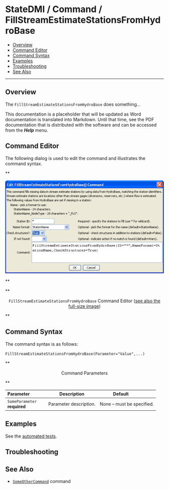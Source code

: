 # StateDMI / Command / FillStreamEstimateStationsFromHydroBase #

* [Overview](#overview)
* [Command Editor](#command-editor)
* [Command Syntax](#command-syntax)
* [Examples](#examples)
* [Troubleshooting](#troubleshooting)
* [See Also](#see-also)

-------------------------

## Overview ##

The `FillStreamEstimateStationsFromHydroBase` does something...

This documentation is a placeholder that will be updated as Word documentation is translated into Markdown.
Until that time, see the PDF documentation that is distributed with the software and can be accessed
from the ***Help*** menu.

## Command Editor ##

The following dialog is used to edit the command and illustrates the command syntax.

**<p style="text-align: center;">
![FillStreamEstimateStationsFromHydroBase](FillStreamEstimateStationsFromHydroBase.png)
</p>**

**<p style="text-align: center;">
`FillStreamEstimateStationsFromHydroBase` Command Editor (<a href="../FillStreamEstimateStationsFromHydroBase.png">see also the full-size image</a>)
</p>**

## Command Syntax ##

The command syntax is as follows:

```text
FillStreamEstimateStationsFromHydroBase(Parameter="Value",...)
```
**<p style="text-align: center;">
Command Parameters
</p>**

| **Parameter**&nbsp;&nbsp;&nbsp;&nbsp;&nbsp;&nbsp;&nbsp;&nbsp;&nbsp;&nbsp;&nbsp;&nbsp; | **Description** | **Default**&nbsp;&nbsp;&nbsp;&nbsp;&nbsp;&nbsp;&nbsp;&nbsp;&nbsp;&nbsp; |
| --------------|-----------------|----------------- |
|`SomeParameter`<br>**required**|Parameter description.|None – must be specified.|

## Examples ##

See the [automated tests](https://github.com/OpenCDSS/cdss-app-statedmi-test/tree/master/test/regression/commands/FillStreamEstimateStationsFromHydroBase).

## Troubleshooting ##

## See Also ##

* [`SomeOtherCommand`](../SomeOtherCommand/SomeOtherCommand) command
